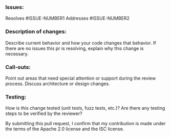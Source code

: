 ### Issues:
Resolves #ISSUE-NUMBER1
Addresses #ISSUE-NUMBER2

### Description of changes: 
Describe current behavior and how your code changes that behavior. If there are no issues this pr is resolving, explain
why this change is necessary.

### Call-outs:
Point out areas that need special attention or support during the review process. Discuss architecture or design changes.

### Testing:
How is this change tested (unit tests, fuzz tests, etc.)? Are there any testing steps to be verified by the reviewer?

By submitting this pull request, I confirm that my contribution is made under the terms of the Apache 2.0 license and 
the ISC license.
